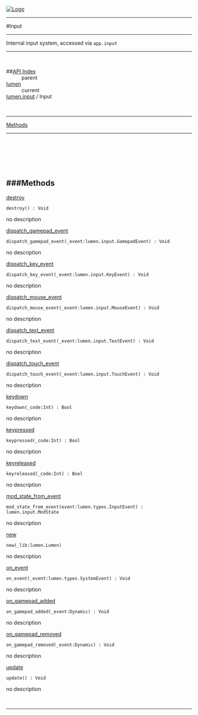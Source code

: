 
[![Logo](../../../images/logo.png)](../../../index.html)

---

#Input

--- 

Internal input system, accessed via `app.input`

---
<br/>

##[API Index](../../../api/index.html#lumen.input)   
&emsp;&emsp;&emsp;parent    
[lumen](../)     
&emsp;&emsp;&emsp;current    
[lumen.input](./) / Input

<br/>

---


[Methods](#Methods)   


---

&nbsp;   

&nbsp;   

&nbsp;   

<a class="lift" name="Methods" ></a>
###Methods   
---
<a class="lift" name="destroy" href="#destroy">destroy</a>



`destroy() : Void`

<span class="small_desc_flat"> no description </span>   

<a class="lift" name="dispatch_gamepad_event" href="#dispatch_gamepad_event">dispatch_gamepad_event</a>



`dispatch_gamepad_event(_event:lumen.input.GamepadEvent) : Void`

<span class="small_desc_flat"> no description </span>   

<a class="lift" name="dispatch_key_event" href="#dispatch_key_event">dispatch_key_event</a>



`dispatch_key_event(_event:lumen.input.KeyEvent) : Void`

<span class="small_desc_flat"> no description </span>   

<a class="lift" name="dispatch_mouse_event" href="#dispatch_mouse_event">dispatch_mouse_event</a>



`dispatch_mouse_event(_event:lumen.input.MouseEvent) : Void`

<span class="small_desc_flat"> no description </span>   

<a class="lift" name="dispatch_text_event" href="#dispatch_text_event">dispatch_text_event</a>



`dispatch_text_event(_event:lumen.input.TextEvent) : Void`

<span class="small_desc_flat"> no description </span>   

<a class="lift" name="dispatch_touch_event" href="#dispatch_touch_event">dispatch_touch_event</a>



`dispatch_touch_event(_event:lumen.input.TouchEvent) : Void`

<span class="small_desc_flat"> no description </span>   

<a class="lift" name="keydown" href="#keydown">keydown</a>



`keydown(_code:Int) : Bool`

<span class="small_desc_flat"> no description </span>   

<a class="lift" name="keypressed" href="#keypressed">keypressed</a>



`keypressed(_code:Int) : Bool`

<span class="small_desc_flat"> no description </span>   

<a class="lift" name="keyreleased" href="#keyreleased">keyreleased</a>



`keyreleased(_code:Int) : Bool`

<span class="small_desc_flat"> no description </span>   

<a class="lift" name="mod_state_from_event" href="#mod_state_from_event">mod_state_from_event</a>



`mod_state_from_event(event:lumen.types.InputEvent) : lumen.input.ModState`

<span class="small_desc_flat"> no description </span>   

<a class="lift" name="new" href="#new">new</a>



`new(_lib:lumen.Lumen) `

<span class="small_desc_flat"> no description </span>   

<a class="lift" name="on_event" href="#on_event">on_event</a>



`on_event(_event:lumen.types.SystemEvent) : Void`

<span class="small_desc_flat"> no description </span>   

<a class="lift" name="on_gamepad_added" href="#on_gamepad_added">on_gamepad_added</a>



`on_gamepad_added(_event:Dynamic) : Void`

<span class="small_desc_flat"> no description </span>   

<a class="lift" name="on_gamepad_removed" href="#on_gamepad_removed">on_gamepad_removed</a>



`on_gamepad_removed(_event:Dynamic) : Void`

<span class="small_desc_flat"> no description </span>   

<a class="lift" name="update" href="#update">update</a>



`update() : Void`

<span class="small_desc_flat"> no description </span>   



&nbsp;
&nbsp;
&nbsp;

---  


&nbsp;   
&nbsp;   